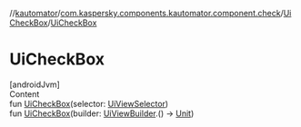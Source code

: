 //[kautomator](../../index.md)/[com.kaspersky.components.kautomator.component.check](../index.md)/[UiCheckBox](index.md)/[UiCheckBox](-ui-check-box.md)



# UiCheckBox  
[androidJvm]  
Content  
fun [UiCheckBox](-ui-check-box.md)(selector: [UiViewSelector](../../com.kaspersky.components.kautomator.component.common.builders/-ui-view-selector/index.md))  
fun [UiCheckBox](-ui-check-box.md)(builder: [UiViewBuilder](../../com.kaspersky.components.kautomator.component.common.builders/-ui-view-builder/index.md).() -> [Unit](https://kotlinlang.org/api/latest/jvm/stdlib/kotlin/-unit/index.html))  



